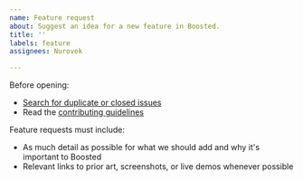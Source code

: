 ```yaml
---
name: Feature request
about: Suggest an idea for a new feature in Boosted.
title: ''
labels: feature
assignees: Nurovek

---
```


Before opening:

- [Search for duplicate or closed issues](https://github.com/Orange-OpenSource/Orange-Boosted-Bootstrap/issues?utf8=%E2%9C%93&q=is%3Aissue)
- Read the [contributing guidelines](https://github.com/Orange-OpenSource/Orange-Boosted-Bootstrap/blob/master/.github/CONTRIBUTING.md)

Feature requests must include:

- As much detail as possible for what we should add and why it's important to Boosted
- Relevant links to prior art, screenshots, or live demos whenever possible
